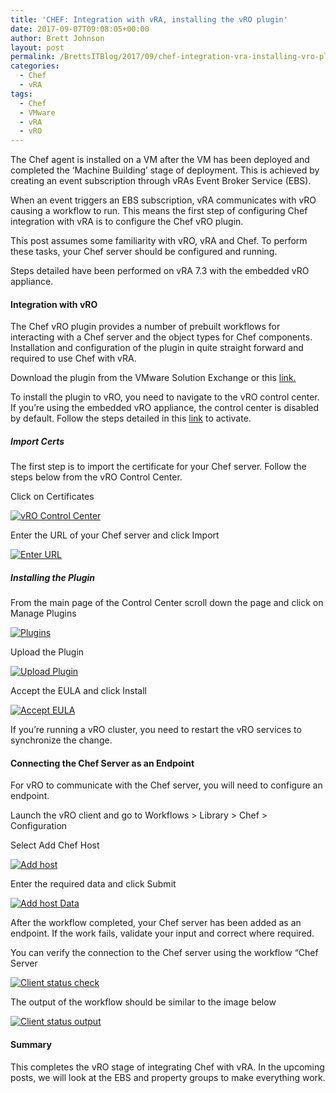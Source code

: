 ```yaml
---
title: 'CHEF: Integration with vRA, installing the vRO plugin'
date: 2017-09-07T09:08:05+00:00
author: Brett Johnson
layout: post
permalink: /BrettsITBlog/2017/09/chef-integration-vra-installing-vro-plugin/
categories:
  - Chef
  - vRA
tags:
  - Chef
  - VMware
  - vRA
  - vRO
---
```


The Chef agent is installed on a VM after the VM has been deployed and completed the ‘Machine Building’ stage of deployment. This is achieved by creating an event subscription through vRAs Event Broker Service (EBS).

When an event triggers an EBS subscription, vRA communicates with vRO causing a workflow to run. This means the first step of configuring Chef integration with vRA is to configure the Chef vRO plugin.

This post assumes some familiarity with vRO, vRA and Chef. To perform these tasks, your Chef server should be configured and running.

Steps detailed have been performed on vRA 7.3 with the embedded vRO appliance.

#### Integration with vRO

The Chef vRO plugin provides a number of prebuilt workflows for interacting with a Chef server and the object types for Chef components. Installation and configuration of the plugin in quite straight forward and required to use Chef with vRA.

Download the plugin from the VMware Solution Exchange or this [link.](https://marketplace.vmware.com/vsx/solutions/chef-plugin-for-vrealize-orchestrator)

To install the plugin to vRO, you need to navigate to the vRO control center. If you’re using the embedded vRO appliance, the control center is disabled by default. Follow the steps detailed in this [link](https://docs.vmware.com/en/vRealize-Automation/7.3/com.vmware.vra.prepare.use.doc/GUID-727FBB27-C440-4C95-B6B5-2B86C9E7D4F6.html) to activate.

##### Import Certs

The first step is to import the certificate for your Chef server. Follow the steps below from the vRO Control Center.

Click on Certificates

[![vRO Control Center](/assets/images/2017/09/vRO-Contol-Center-Certs.png)]({{site.url}}/assets/images/2017/09/vRO-Contol-Center-Certs.png)

Enter the URL of your Chef server and click Import

[![Enter URL](/assets/images/2017/09/vRO-Contol-Center-Input-URL.png)]({{site.url}}/assets/images/2017/09/vRO-Contol-Center-Input-URL.png)

##### Installing the Plugin

From the main page of the Control Center scroll down the page and click on Manage Plugins

[![Plugins](/assets/images/2017/09/vRO-Contol-Center-Plugins.png)]({{site.url}}/assets/images/2017/09/vRO-Contol-Center-Plugins.png)

Upload the Plugin

[![Upload Plugin](/assets/images/2017/09/vRO-Contol-Center-Install-plugin.png)]({{site.url}}/assets/images/2017/09/vRO-Contol-Center-Install-plugin.png)

Accept the EULA and click Install

[![Accept EULA](/assets/images/2017/09/vRO-Contol-Center-Accept-EULA.png)]({{site.url}}/assets/images/2017/09/vRO-Contol-Center-Accept-EULA.png)

If you’re running a vRO cluster, you need to restart the vRO services to synchronize the change.

#### **Connecting the Chef Server as an Endpoint**

For vRO to communicate with the Chef server, you will need to configure an endpoint.

Launch the vRO client and go to Workflows > Library > Chef > Configuration

Select Add Chef Host

[![Add host](/assets/images/2017/09/vRO-Client-Add-Chef-Host.png)]({{site.url}}/assets/images/2017/09/vRO-Client-Add-Chef-Host.png)

Enter the required data and click Submit

[![Add host Data](/assets/images/2017/09/vRO-Client-Chef-Add-Host-Data.png)]({{site.url}}/assets/images/2017/09/vRO-Client-Chef-Add-Host-Data.png)

After the workflow completed, your Chef server has been added as an endpoint. If the work fails, validate your input and correct where required.

You can verify the connection to the Chef server using the workflow “Chef Server

[![Client status check](/assets/images/2017/09/vRO-Client-Check-Chef-Status.png)]({{site.url}}/assets/images/2017/09/vRO-Client-Check-Chef-Status.png)

The output of the workflow should be similar to the image below

[![Client status output](/assets/images/2017/09/vRO-Client-Check-Chef-Status-Output.png)]({{site.url}}/assets/images/2017/09/vRO-Client-Check-Chef-Status-Output.png)

#### Summary

This completes the vRO stage of integrating Chef with vRA. In the upcoming posts, we will look at the EBS and property groups to make everything work.